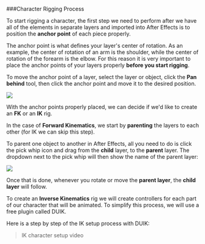 ###Character Rigging Process

To start rigging a character, the first step we need to perform after we have all of the elements in separate layers and imported into After Effects is to position the **anchor point** of each piece properly.

The anchor point is what defines your layer's center of rotation. As an example, the center of rotation of an arm is the shoulder, while the center of rotation of the forearm is the elbow. For this reason it is very important to place the anchor points of your layers properly **before you start rigging**.

To move the anchor point of a layer, select the layer or object, click the **Pan behind** tool, then click the anchor point and move it to the desired position.

![](/assets/unit3/anchor_point.gif)

With the anchor points properly placed, we can decide if we'd like to create an **FK** or an **IK** rig.

In the case of **Forward Kinematics**, we start by **parenting** the layers to each other (for IK we can skip this step).

To parent one object to another in After Effects, all you need to do is click the pick whip icon and drag from the **child** layer, to the **parent** layer. The dropdown next to the pick whip will then show the name of the parent layer:

![](/assets/unit3/parent_layers.gif)

Once that is done, whenever you rotate or move the **parent layer**, the **child layer** will follow.

To create an **Inverse Kinematics** rig we will create controllers for each part of our character that will be animated. To simplify this process, we will use a free plugin called DUIK.

Here is a step by step of the IK setup process with DUIK:

> IK character setup video



